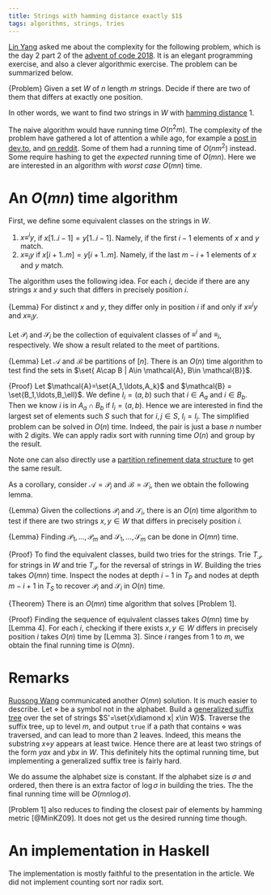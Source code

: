 ```yaml
---
title: Strings with hamming distance exactly $1$
tags: algorithms, strings, tries
---
```


[Lin Yang](http://darktef.github.io/) asked me about the complexity for the following problem, which is the day 2 part 2 of the [advent of code 2018](https://adventofcode.com/2018). It is an elegant programming exercise, and also a clever algorithmic exercise. The problem can be summarized below. 

{Problem}
    Given a set $W$ of $n$ length $m$ strings. Decide if there are two of them that differs at exactly one position.

In other words, we want to find two strings in $W$ with [hamming distance](https://en.wikipedia.org/wiki/Hamming_distance) $1$.

The naive algorithm would have running time $O(n^2m)$. The complexity of the problem have gathered a lot of attention a while ago, for example a [post in dev.to]( https://dev.to/conectado/advent-of-code-day-2-part-2-complexity-556l), and [on reddit](https://www.reddit.com/r/adventofcode/comments/a2damm/2018_day2_part_2_a_linear_time_solution/). Some of them had a running time of $O(nm^2)$ instead. Some require hashing to get the _expected_ running time of $O(mn)$. Here we are interested in an algorithm with _worst case_ $O(mn)$ time.

# An $O(mn)$ time algorithm

First, we define some equivalent classes on the strings in $W$.

1. $x\equiv^i y$, if $x[1..i-1]=y[1..i-1]$. Namely, if the first $i-1$ elements of $x$ and $y$ match.
2. $x\equiv_i y$ if $x[i+1..m]=y[i+1..m]$. Namely, if the last $m-i+1$ elements of $x$ and $y$ match.

The algorithm uses the following idea. For each $i$, decide if there are any strings $x$ and $y$ such that differs in precisely position $i$. 

{Lemma}
    For distinct $x$ and $y$, they differ only in position $i$ if and only if $x\equiv^i y$ and $x\equiv_i y$.

Let $\mathcal{P}_i$ and $\mathcal{S}_i$ be the collection of equivalent classes of $\equiv^i$ and $\equiv_i$, respectively. We show a result related to the meet of partitions.  

{Lemma}
    Let $\mathcal{A}$ and $\mathcal{B}$ be partitions of $[n]$. There is an $O(n)$ time algorithm to test find the sets in $\set{ A\cap B | A\in \mathcal{A}, B\in \mathcal{B}}$.

{Proof}
    Let $\mathcal{A}=\set{A_1,\ldots,A_k}$ and $\mathcal{B} = \set{B_1,\ldots,B_\ell}$.
    We define $I_i = (a,b)$ such that $i\in A_a$ and $i\in B_b$.
    Then we know $i$ is in $A_a\cap B_b$ if $I_i=(a,b)$. Hence we are interested in find the largest set of elements such $S$ such that for $i,j\in S$, $I_i=I_j$. The simplified problem can be solved in $O(n)$ time. Indeed, the pair is just a base $n$ number with $2$ digits. We can apply radix sort with running time $O(n)$ and group by the result. 

Note one can also directly use a [partition refinement data structure](https://en.wikipedia.org/wiki/Partition_refinement) to get the same result. 

As a corollary, consider $\mathcal{A}=\mathcal{P}_i$ and $\mathcal{B}=\mathcal{S}_i$, then we obtain the following lemma. 

{Lemma}
    Given the collections $\mathcal{P}_i$ and $\mathcal{S}_i$, there is an $O(n)$ time algorithm to test if there are two strings $x,y\in W$ that differs in precisely position $i$.

{Lemma}
    Finding $\mathcal{P}_1,\ldots,\mathcal{P}_m$ and $\mathcal{S}_1,\ldots,\mathcal{S}_m$ can be done in $O(mn)$ time.

{Proof}
    To find the equivalent classes, build two tries for the strings. Trie $T_\mathcal{P}$ for strings in $W$ and trie $T_\mathcal{S}$ for the reversal of strings in $W$. Building the tries takes $O(mn)$ time. Inspect the nodes at depth $i-1$ in $T_P$ and nodes at depth $m-i+1$ in $T_S$ to recover $\mathcal{P}_i$ and $\mathcal{S}_i$ in $O(n)$ time. 

{Theorem}
    There is an $O(mn)$ time algorithm that solves [Problem 1].

{Proof}
    Finding the sequence of equivalent classes takes $O(mn)$ time by [Lemma 4]. For each $i$, checking if there exists $x,y\in W$ differs in precisely position $i$ takes $O(n)$ time by [Lemma 3]. Since $i$ ranges from $1$ to $m$, we obtain the final running time is $O(mn)$.

# Remarks

[Ruosong Wang](https://dblp.uni-trier.de/pers/hd/w/Wang:Ruosong) communicated another $O(mn)$ solution. It is much easier to describe. 
Let $\diamond$ be a symbol not in the alphabet. Build a [generalized suffix tree](https://en.wikipedia.org/wiki/Generalized_suffix_tree) over the set of strings $S'=\set{x\diamond x| x\in W}$. Traverse the suffix tree, up to level $m$, and output `true` if a path that contains $\diamond$ was traversed, and can lead to more than $2$ leaves. Indeed, this means the substring $x\diamond y$ appears at least twice. Hence there are at least two strings of the form $yax$ and $ybx$ in $W$. 
This definitely hits the optimal running time, but implementing a generalized suffix tree is fairly hard.  

We do assume the alphabet size is constant. If the alphabet size is $\sigma$ and ordered, then there is an extra factor of $\log \sigma$ in building the tries. The the final running time will be $O(mn\log \sigma)$. 

[Problem 1] also reduces to finding the closest pair of elements by hamming metric [@MinKZ09]. It does not get us the desired running time though. 

# An implementation in Haskell

The implementation is mostly faithful to the presentation in the article. We did not implement counting sort nor radix sort. 

<script src="https://gist.github.com/chaoxu/a4a60408a069edf3889e8328e685f700.js"></script>

